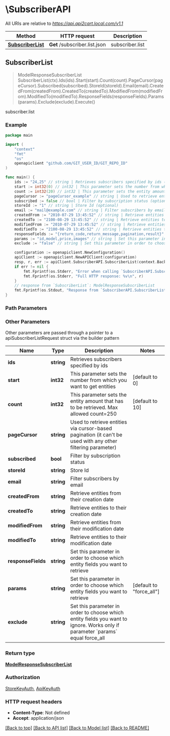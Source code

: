 # \SubscriberAPI

All URIs are relative to *https://api.api2cart.local.com/v1.1*

Method | HTTP request | Description
------------- | ------------- | -------------
[**SubscriberList**](SubscriberAPI.md#SubscriberList) | **Get** /subscriber.list.json | subscriber.list



## SubscriberList

> ModelResponseSubscriberList SubscriberList(ctx).Ids(ids).Start(start).Count(count).PageCursor(pageCursor).Subscribed(subscribed).StoreId(storeId).Email(email).CreatedFrom(createdFrom).CreatedTo(createdTo).ModifiedFrom(modifiedFrom).ModifiedTo(modifiedTo).ResponseFields(responseFields).Params(params).Exclude(exclude).Execute()

subscriber.list



### Example

```go
package main

import (
	"context"
	"fmt"
	"os"
	openapiclient "github.com/GIT_USER_ID/GIT_REPO_ID"
)

func main() {
	ids := "24,25" // string | Retrieves subscribers specified by ids (optional)
	start := int32(0) // int32 | This parameter sets the number from which you want to get entities (optional) (default to 0)
	count := int32(20) // int32 | This parameter sets the entity amount that has to be retrieved. Max allowed count=250 (optional) (default to 10)
	pageCursor := "pageCursor_example" // string | Used to retrieve entities via cursor-based pagination (it can't be used with any other filtering parameter) (optional)
	subscribed := false // bool | Filter by subscription status (optional)
	storeId := "1" // string | Store Id (optional)
	email := "mail@example.com" // string | Filter subscribers by email (optional)
	createdFrom := "2010-07-29 13:45:52" // string | Retrieve entities from their creation date (optional)
	createdTo := "2100-08-29 13:45:52" // string | Retrieve entities to their creation date (optional)
	modifiedFrom := "2010-07-29 13:45:52" // string | Retrieve entities from their modification date (optional)
	modifiedTo := "2100-08-29 13:45:52" // string | Retrieve entities to their modification date (optional)
	responseFields := "{return_code,return_message,pagination,result}" // string | Set this parameter in order to choose which entity fields you want to retrieve (optional)
	params := "id,model,price,images" // string | Set this parameter in order to choose which entity fields you want to retrieve (optional) (default to "force_all")
	exclude := "false" // string | Set this parameter in order to choose which entity fields you want to ignore. Works only if parameter `params` equal force_all (optional)

	configuration := openapiclient.NewConfiguration()
	apiClient := openapiclient.NewAPIClient(configuration)
	resp, r, err := apiClient.SubscriberAPI.SubscriberList(context.Background()).Ids(ids).Start(start).Count(count).PageCursor(pageCursor).Subscribed(subscribed).StoreId(storeId).Email(email).CreatedFrom(createdFrom).CreatedTo(createdTo).ModifiedFrom(modifiedFrom).ModifiedTo(modifiedTo).ResponseFields(responseFields).Params(params).Exclude(exclude).Execute()
	if err != nil {
		fmt.Fprintf(os.Stderr, "Error when calling `SubscriberAPI.SubscriberList``: %v\n", err)
		fmt.Fprintf(os.Stderr, "Full HTTP response: %v\n", r)
	}
	// response from `SubscriberList`: ModelResponseSubscriberList
	fmt.Fprintf(os.Stdout, "Response from `SubscriberAPI.SubscriberList`: %v\n", resp)
}
```

### Path Parameters



### Other Parameters

Other parameters are passed through a pointer to a apiSubscriberListRequest struct via the builder pattern


Name | Type | Description  | Notes
------------- | ------------- | ------------- | -------------
 **ids** | **string** | Retrieves subscribers specified by ids | 
 **start** | **int32** | This parameter sets the number from which you want to get entities | [default to 0]
 **count** | **int32** | This parameter sets the entity amount that has to be retrieved. Max allowed count&#x3D;250 | [default to 10]
 **pageCursor** | **string** | Used to retrieve entities via cursor-based pagination (it can&#39;t be used with any other filtering parameter) | 
 **subscribed** | **bool** | Filter by subscription status | 
 **storeId** | **string** | Store Id | 
 **email** | **string** | Filter subscribers by email | 
 **createdFrom** | **string** | Retrieve entities from their creation date | 
 **createdTo** | **string** | Retrieve entities to their creation date | 
 **modifiedFrom** | **string** | Retrieve entities from their modification date | 
 **modifiedTo** | **string** | Retrieve entities to their modification date | 
 **responseFields** | **string** | Set this parameter in order to choose which entity fields you want to retrieve | 
 **params** | **string** | Set this parameter in order to choose which entity fields you want to retrieve | [default to &quot;force_all&quot;]
 **exclude** | **string** | Set this parameter in order to choose which entity fields you want to ignore. Works only if parameter &#x60;params&#x60; equal force_all | 

### Return type

[**ModelResponseSubscriberList**](ModelResponseSubscriberList.md)

### Authorization

[StoreKeyAuth](../README.md#StoreKeyAuth), [ApiKeyAuth](../README.md#ApiKeyAuth)

### HTTP request headers

- **Content-Type**: Not defined
- **Accept**: application/json

[[Back to top]](#) [[Back to API list]](../README.md#documentation-for-api-endpoints)
[[Back to Model list]](../README.md#documentation-for-models)
[[Back to README]](../README.md)

